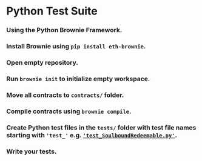 # Python Test Suite

### Using the Python Brownie Framework.
### Install Brownie using `pip install eth-brownie`.
### Open empty repository.
### Run `brownie init` to initialize empty workspace.
### Move all contracts to `contracts/` folder.
### Compile contracts using `brownie compile`.
### Create Python test files in the `tests/` folder with test file names starting with `'test_'` e.g. [`'test_SoulboundRedeemable.py'`](https://github.com/daccred/contracts/blob/main/py/test/tests/test_SoulboundRedeemable.py).
### Write your tests.
